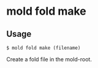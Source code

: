 mold fold make 
===

## Usage 
`$ mold fold make (filename)`

Create a fold file in the mold-root.

